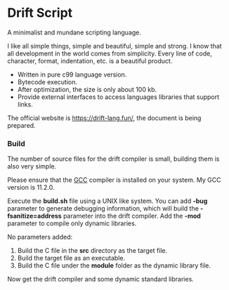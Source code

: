 # Drift Script

A minimalist and mundane scripting language.

I like all simple things, simple and beautiful, simple and strong. I know that all development in the world comes from simplicity. Every line of code, character, format, indentation, etc. is a beautiful product.

- Written in pure c99 language version.
- Bytecode execution.
- After optimization, the size is only about 100 kb.
- Provide external interfaces to access languages libraries that support links.

The official website is https://drift-lang.fun/, the document is being prepared.

### Build

The number of source files for the drift compiler is small, building them is also very simple.

Please ensure that the [GCC](https://www.gnu.org/software/gcc/) compiler is installed on your system. My GCC version is 11.2.0.

Execute the **build.sh** file using a UNIX like system. You can add **-bug** parameter to generate debugging information, which will build the **-fsanitize=address** parameter into the drift compiler. Add the **-mod** parameter to compile only dynamic libraries.

No parameters added:

1. Build the C file in the **src** directory as the target file.
2. Build the target file as an executable.
3. Build the C file under the **module** folder as the dynamic library file.

Now get the drift compiler and some dynamic standard libraries.
